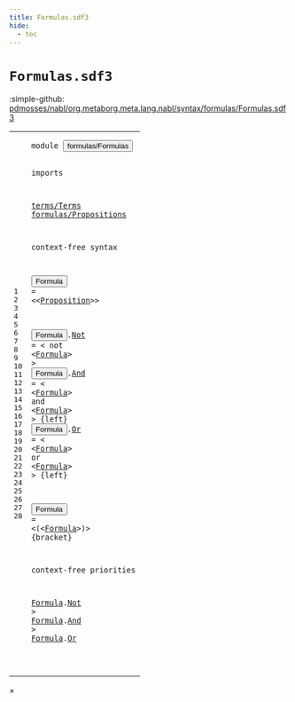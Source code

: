 ```yaml
---
title: Formulas.sdf3
hide:
  - toc
---
```


# `Formulas.sdf3`

:simple-github: [pdmosses/nabl/org.metaborg.meta.lang.nabl/syntax/formulas/Formulas.sdf3]

[pdmosses/nabl/org.metaborg.meta.lang.nabl/syntax/formulas/Formulas.sdf3]: https://github.com/pdmosses/nabl/blob/master/org.metaborg.meta.lang.nabl/syntax/formulas/Formulas.sdf3 "The source file on GitHub"

<div class="sdf3"><table class="highlighttable"><tbody><tr><td class="linenos"><div class="linenodiv"><pre><span></span>1
2
3
4
5
6
7
8
9
10
11
12
13
14
15
16
17
18
19
20
21
22
23
24
25
26
27
28
</pre></div></td>
<td class="code"><pre><code><span class="keyword">module</span> <button class="modal-open" id="formulas/Formulas_1_8" title="a definition with multiple references" data-urls="../../NameBindingLanguage.sdf3/#formulas/Formulas line 9_3; ../../core/Properties.sdf3/#formulas/Formulas line 9_2">formulas/Formulas</button>

<span class="keyword">imports</span> 

  <a href="../../terms/Terms.sdf3/#terms/Terms_1_8" id="terms/Terms_5_3" title="a reference to a single-file definition">terms/Terms</a> 
  <a href="../Propositions.sdf3/#formulas/Propositions_1_8" id="formulas/Propositions_6_3" title="a reference to a single-file definition">formulas/Propositions</a>

<span class="keyword">context-free syntax</span>

  <button class="modal-open" id="Formula_10_3" title="a definition with multiple references" data-urls="#Formula line 13_10, 16_6, 17_10, 20_6, 21_9, 24_16, 28_3, 28_17, 28_31; ../../NameBindingLanguage.sdf3/#Formula line 146_12, 150_11">Formula</button> = &lt;&lt;<a href="../Propositions.sdf3/#Proposition_13_3" id="Proposition_10_15" title="a reference to a single-file definition">Proposition</a>&gt;&gt; 
  
  <button class="modal-open" id="Formula_12_3" title="a definition with multiple references" data-urls="#Formula line 13_10, 16_6, 17_10, 20_6, 21_9, 24_16, 28_3, 28_17, 28_31; ../../NameBindingLanguage.sdf3/#Formula line 146_12, 150_11">Formula</button>.<span class="cons_Constructor"><a href="#Not_28_11" id="Not_12_11" title="a definition with a single reference">Not</a></span> = &lt;
    <span class="cons_String">not</span> &lt;<a href="#Formula_10_3" id="Formula_13_10" title="a reference to a single-file definition">Formula</a>&gt;
  &gt; 
  <button class="modal-open" id="Formula_15_3" title="a definition with multiple references" data-urls="#Formula line 13_10, 16_6, 17_10, 20_6, 21_9, 24_16, 28_3, 28_17, 28_31; ../../NameBindingLanguage.sdf3/#Formula line 146_12, 150_11">Formula</button>.<span class="cons_Constructor"><a href="#And_28_25" id="And_15_11" title="a definition with a single reference">And</a></span> = &lt;
    &lt;<a href="#Formula_10_3" id="Formula_16_6" title="a reference to a single-file definition">Formula</a>&gt; 
    <span class="cons_String">and</span> &lt;<a href="#Formula_10_3" id="Formula_17_10" title="a reference to a single-file definition">Formula</a>&gt;
  &gt; {<span class="keyword">left</span>}
  <button class="modal-open" id="Formula_19_3" title="a definition with multiple references" data-urls="#Formula line 13_10, 16_6, 17_10, 20_6, 21_9, 24_16, 28_3, 28_17, 28_31; ../../NameBindingLanguage.sdf3/#Formula line 146_12, 150_11">Formula</button>.<span class="cons_Constructor"><a href="#Or_28_39" id="Or_19_11" title="a definition with a single reference">Or</a></span> = &lt;
    &lt;<a href="#Formula_10_3" id="Formula_20_6" title="a reference to a single-file definition">Formula</a>&gt; 
    <span class="cons_String">or</span> &lt;<a href="#Formula_10_3" id="Formula_21_9" title="a reference to a single-file definition">Formula</a>&gt;
  &gt; {<span class="keyword">left</span>}
  
  <button class="modal-open" id="Formula_24_3" title="a definition with multiple references" data-urls="#Formula line 13_10, 16_6, 17_10, 20_6, 21_9, 24_16, 28_3, 28_17, 28_31; ../../NameBindingLanguage.sdf3/#Formula line 146_12, 150_11">Formula</button> = &lt;<span class="cons_String">(</span>&lt;<a href="#Formula_10_3" id="Formula_24_16" title="a reference to a single-file definition">Formula</a>&gt;<span class="cons_String">)</span>&gt; {<span class="keyword">bracket</span>}

<span class="keyword">context-free priorities</span>

  <a href="#Formula_10_3" id="Formula_28_3" title="a reference to a single-file definition">Formula</a>.<span class="cons_Constructor"><a href="#Not_12_11" id="Not_28_11" title="a reference to a single-file definition">Not</a></span> &gt; <a href="#Formula_10_3" id="Formula_28_17" title="a reference to a single-file definition">Formula</a>.<span class="cons_Constructor"><a href="#And_15_11" id="And_28_25" title="a reference to a single-file definition">And</a></span> &gt; <a href="#Formula_10_3" id="Formula_28_31" title="a reference to a single-file definition">Formula</a>.<span class="cons_Constructor"><a href="#Or_19_11" id="Or_28_39" title="a reference to a single-file definition">Or</a></span>

</code></pre></td></tr></tbody></table></div>

<div id="modal">
  <div id="modal-content">
    <span id="modal-close">&times;</span>
    <h2 id="modal-h2"></h2>
    <p  id="modal-p"></p>
    <ul id="modal-ul"></ul>
  </div>
</div>
